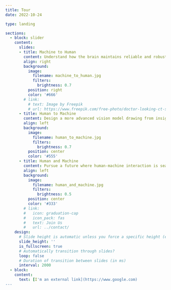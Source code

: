 ```yaml
---
title: Tour
date: 2022-10-24

type: landing

sections:
  - block: slider
    content:
      slides:
      - title: Machine to Human
        content: Understand how the brain maintains reliable and robust perception of the complex visual world, leveraging a range of machine and deep learning techniques
        align: right
        background:
          image:
            filename: machine_to_human.jpg
            filters:
              brightness: 0.7
          position: right
          color: '#666'
        # link:
          # text: Image by Freepik
          # url: https://www.freepik.com/free-photo/doctor-looking-ct-scan_25053976.htm#&position=13&from_view=search&track=ais&uuid=85ac9bf9-ff54-4a1b-acf2-e27914c0628b
      - title: Human to Machine
        content: Design a more advanced vision model drawing from insights in psychology and neuroscience literature to bring value to real-world applications
        align: left
        background:
          image:
            filename: human_to_machine.jpg
            filters:
              brightness: 0.7
          position: center
          color: '#555'
      - title: Human and Machine
        content: Pursue a future where human-machine interaction is seamless and intuitive by bridging the cognitive and functional gap between human visual intelligence and machine vision capabilities
        align: left
        background:
          image:
            filename: human_and_machine.jpg
            filters:
              brightness: 0.5
          position: center
          color: '#333'
        # link:
        #   icon: graduation-cap
        #   icon_pack: fas
        #   text: Join Us
        #   url: ../contact/
    design:
      # Slide height is automatic unless you force a specific height (e.g. '400px')
      slide_height: ''
      is_fullscreen: true
      # Automatically transition through slides?
      loop: false
      # Duration of transition between slides (in ms)
      interval: 2000
  - block:
    content: 
      text: [I'm an external link](https://www.google.com)
---
```

